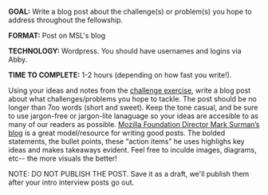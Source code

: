 **GOAL:** Write a blog post about the challenge(s) or problem(s) you hope to address throughout the fellowship. 

**FORMAT:** Post on MSL's blog

**TECHNOLOGY:** Wordpress. You should have usernames and logins via Abby. 

**TIME TO COMPLETE:** 1-2 hours (depending on how fast you write!). 

Using your ideas and notes from the [challenge exercise](https://github.com/mozillascience/fellows-class-2015/blob/master/challenge_exercise.md), write a blog post about what challenges/problems you hope to tackle.
The post should be no longer than 7oo words (short and sweet). Keep the tone casual, and be sure to use jargon-free or jargon-lite lanaguage so your ideas are accesible to as many of our readers as possible. [Mozilla Foundation Director Mark Surman’s blog](http://marksurman.commons.ca/blog/) is a great model/resource for writing good posts. The bolded statements, the bullet points, these “action items” he uses highlighs key ideas and makes takeaways evident. Feel free to inculde images, diagrams, etc-- the more visuals the better!

NOTE: DO NOT PUBLISH THE POST.  Save it as a draft, we'll publish them after your intro interview posts go out. 
